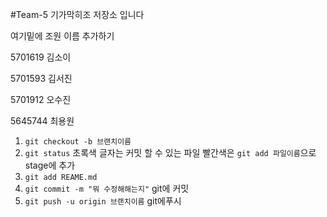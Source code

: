 #Team-5
기가막히조 저장소 입니다

여기밑에 조원 이름 추가하기

5701619 김소이

5701593 김서진

5701912 오수진

5645744 최용원

1. `git checkout -b 브랜치이름`
2. `git status` 초록색 글자는 커밋 할 수 있는 파일 빨간색은 `git add 파일이름`으로stage에 추가
3. `git add REAME.md`
4. `git commit -m "뭐 수정해해는지"` git에 커밋
5. `git push -u origin 브랜치이름` git에푸시

